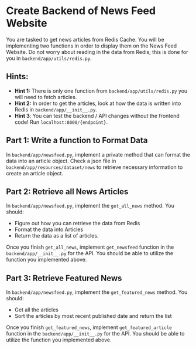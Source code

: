 # Create Backend of News Feed Website

You are tasked to get news articles from Redis Cache. You will be implementing two functions in order to display them on the News Feed Website. Do not worry about reading in the data from Redis; this is done for you in `backend/app/utils/redis.py`.

## Hints:
* **Hint 1:** There is only one function from `backend/app/utils/redis.py` you will need to fetch articles.
* **Hint 2:** In order to get the articles, look at how the data is written into Redis in `backend/app/__init__.py`.
* **Hint 3**: You can test the backend / API changes without the frontend code! Run `localhost:8000/{endpoint}`.

## Part 1: Write a function to Format Data
In `backend/app/newsfeed.py`, implement a private method that can format the data into an article object. Check a json file in `backend/app/resources/dataset/news` to retrieve necessary information to create an article object.

## Part 2: Retrieve all News Articles
In `backend/app/newsfeed.py`, implement the `get_all_news` method. You should:

* Figure out how you can retrieve the data from Redis
* Format the data into Articles
* Return the data as a list of articles.

Once you finish `get_all_news`, implement `get_newsfeed` function in the `backend/app/__init__.py` for the API. You should be able to utilize the function you implemented above.

## Part 3: Retrieve Featured News
In `backend/app/newsfeed.py`, implement the `get_featured_news` method. You should:

* Get all the articles
* Sort the articles by most recent published date and return the list

Once you finish `get_featured_news`, implement `get_featured_article` function in the `backend/app/__init__.py` for the API. You should be able to utilize the function you implemented above.


